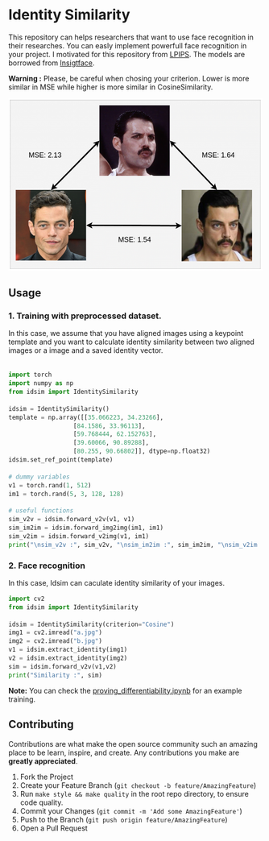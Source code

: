 # Identity Similarity

This repository can helps researchers that want to use face recognition in their researches. You can easly implement powerfull face recognition in your project. I motivated for this repository from 
[LPIPS](https://github.com/richzhang/PerceptualSimilarity). The models are borrowed from [Insigtface](https://github.com/deepinsight/insightface/tree/master/recognition/arcface_torch).

**Warning :** Please, be careful when chosing your criterion. Lower is more similar in MSE while higher is more similar in CosineSimilarity.


<img src="docs/similarity_distance_figure.png" >

## Usage

### 1. Training with preprocessed dataset.

In this case, we assume that you have aligned images using a keypoint template and you want to calculate identity similarity between two aligned images or a image and a saved identity vector.
```python

import torch
import numpy as np
from idsim import IdentitySimilarity

idsim = IdentitySimilarity()
template = np.array([[35.066223, 34.23266],
                  [84.1586, 33.96113],
                  [59.768444, 62.152763],
                  [39.60066, 90.89288],
                  [80.255, 90.66802]], dtype=np.float32)
idsim.set_ref_point(template)

# dummy variables
v1 = torch.rand(1, 512)
im1 = torch.rand(5, 3, 128, 128)

# useful functions
sim_v2v = idsim.forward_v2v(v1, v1)
sim_im2im = idsim.forward_img2img(im1, im1)
sim_v2im = idsim.forward_v2img(v1, im1)
print("\nsim_v2v :", sim_v2v, "\nsim_im2im :", sim_im2im, "\nsim_v2im :", sim_v2im)
```


### 2. Face recognition 

In this case, Idsim can caculate identity similarity of your images.

```python
import cv2
from idsim import IdentitySimilarity

idsim = IdentitySimilarity(criterion="Cosine")
img1 = cv2.imread("a.jpg")
img2 = cv2.imread("b.jpg")
v1 = idsim.extract_identity(img1) 
v2 = idsim.extract_identity(img2)
sim = idsim.forward_v2v(v1,v2)
print("Similarity :", sim)
```

**Note:** You can check the [proving_differentiability.ipynb](proving_differentiability.ipynb) for an example training.


## Contributing

Contributions are what make the open source community such an amazing place to be learn, inspire, and create. Any contributions you make are **greatly appreciated**.

1. Fork the Project
1. Create your Feature Branch (`git checkout -b feature/AmazingFeature`)
1. Run `make style && make quality` in the root repo directory, to ensure code quality.
1. Commit your Changes (`git commit -m 'Add some AmazingFeature'`)
1. Push to the Branch (`git push origin feature/AmazingFeature`)
1. Open a Pull Request